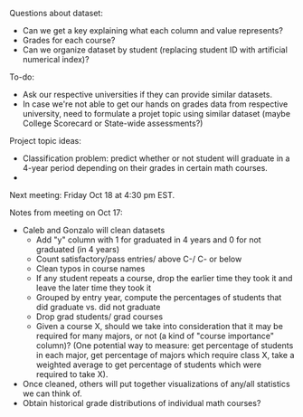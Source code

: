 Questions about dataset:
- Can we get a key explaining what each column and value represents?
- Grades for each course?
- Can we organize dataset by student (replacing student ID with artificial numerical index)?

To-do:
- Ask our respective universities if they can provide similar datasets.
- In case we're not able to get our hands on grades data from respective university, need to formulate a projet topic using similar dataset (maybe College Scorecard or State-wide assessments?)

Project topic ideas:
- Classification problem: predict whether or not student will graduate in a 4-year period depending on their grades in certain math courses.
- 

Next meeting: Friday Oct 18 at 4:30 pm EST.


Notes from meeting on Oct 17:
- Caleb and Gonzalo will clean datasets
    - Add "y" column with 1 for graduated in 4 years and 0 for not graduated (in 4 years)
    - Count satisfactory/pass entries/ above C-/ C- or below
    - Clean typos in course names
    - If any student repeats a course, drop the earlier time they took it and leave the later time they took it
    - Grouped by entry year, compute the percentages of students that did graduate vs. did not graduate
    - Drop grad students/ grad courses
    - Given a course X, should we take into consideration that it may be required for many majors, or not (a kind of "course importance" column)? (One potential way to measure: get percentage of students in each major, get percentage of majors which require class X, take a weighted average to get percentage of students which were required to take X).
- Once cleaned, others will put together visualizations of any/all statistics we can think of.
- Obtain historical grade distributions of individual math courses?
